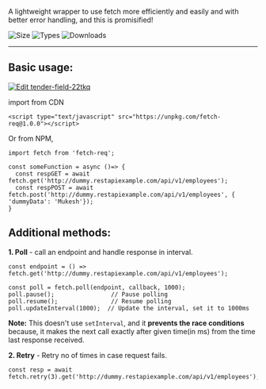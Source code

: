 A lightweight wrapper to use fetch more efficiently and easily and with better error handling, and this is promisified!

![Size](https://badgen.net/bundlephobia/minzip/fetch-req)
![Types](https://badgen.net/npm/types/fetch-req)
![Downloads](https://badgen.net/npm/dt/fetch-req)


---

## Basic usage:

[![Edit tender-field-22tkq](https://codesandbox.io/static/img/play-codesandbox.svg)](https://codesandbox.io/s/tender-field-22tkq?fontsize=14&hidenavigation=1&theme=dark)


import from CDN
```
<script type="text/javascript" src="https://unpkg.com/fetch-req@1.0.0"></script>
```

Or from NPM,

```
import fetch from 'fetch-req';
```

```
const someFunction = async ()=> {
  const respGET = await fetch.get('http://dummy.restapiexample.com/api/v1/employees');
  const respPOST = await fetch.post('http://dummy.restapiexample.com/api/v1/employees', { 'dummyData': 'Mukesh'});
}
```

## Additional methods:
**1. Poll** - call an endpoint and handle response in interval.  
```
const endpoint = () => fetch.get('http://dummy.restapiexample.com/api/v1/employees');

const poll = fetch.poll(endpoint, callback, 1000);
poll.pause();                // Pause polling
poll.resume();               // Resume polling
poll.updateInterval(1000);  // Update the interval, set it to 1000ms
```

**Note:** This doesn't use `setInterval`, and it **prevents the race conditions** because, it makes the next call exactly after given time(in ms) 
from the time last response received.

**2. Retry** - Retry no of times in case request fails.  
```
const resp = await fetch.retry(3).get('http://dummy.restapiexample.com/api/v1/employees');
```

